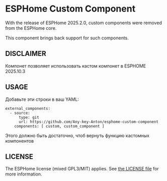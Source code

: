 # ESPHome Custom Component

With the release of ESPHome 2025.2.0, custom components were removed from the ESPHome core.

This component brings back support for such components.

## DISCLAIMER

Компонет позволяет использовать кастом компонет в ESPHOME 2025.10.3

## USAGE

Добавьте эти строки в ваш  YAML:
```
external_components:
  - source:
      type: git
      url: https://github.com/Any-key-Anton/esphome-custom-component
    components: [ custom, custom_component ]
```

Этого должно быть достаточно, чтоб вернуть функцию кастомных компонентов

## LICENSE

The ESPHome license (mixed GPL3/MIT) applies. See [the LICENSE file](LICENSE) for more information.
